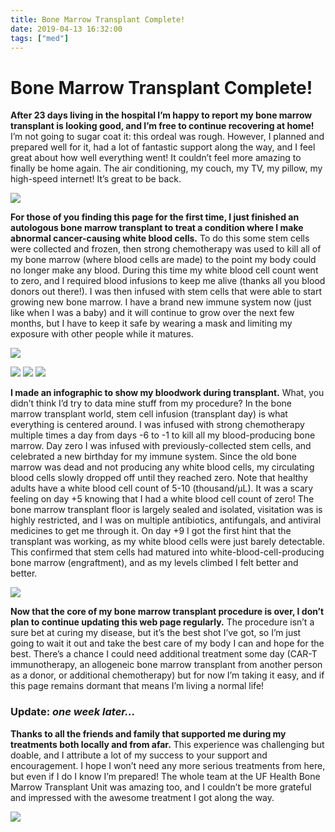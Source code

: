 ```yaml
---
title: Bone Marrow Transplant Complete!
date: 2019-04-13 16:32:00
tags: ["med"]
---
```


# Bone Marrow Transplant Complete!

**After 23 days living in the hospital I’m happy to report my bone marrow transplant is looking good, and I’m free to continue recovering at home!** I’m not going to sugar coat it: this ordeal was rough. However, I planned and prepared well for it, had a lot of fantastic support along the way, and I feel great about how well everything went! It couldn’t feel more amazing to finally be home again. The air conditioning, my couch, my TV, my pillow, my high-speed internet! It’s great to be back.

<div class="text-center img-border">

[![](scott-harden-bone-marrow-transplant-finished-leaving-hospital_thumb.jpg)](scott-harden-bone-marrow-transplant-finished-leaving-hospital.jpg)

</div>

**For those of you finding this page for the first time, I just finished an autologous bone marrow transplant to treat a condition where I make abnormal cancer-causing white blood cells.** To do this some stem cells were collected and frozen, then strong chemotherapy was used to kill all of my bone marrow (where blood cells are made) to the point my body could no longer make any blood. During this time my white blood cell count went to zero, and I required blood infusions to keep me alive (thanks all you blood donors out there!). I was then infused with stem cells that were able to start growing new bone marrow. I have a brand new immune system now (just like when I was a baby) and it will continue to grow over the next few months, but I have to keep it safe by wearing a mask and limiting my exposure with other people while it matures.

<div class="text-center img-border img-medium">

[![](scott-harden-bone-marrow-transplant-finished-scott-kane_thumb.jpg)](scott-harden-bone-marrow-transplant-finished-scott-kane.jpg)

</div>

<div class="text-center img-border img-micro">

[![](scott-harden-bone-marrow-transplant-withdrawing-picc-line_thumb.jpg)](scott-harden-bone-marrow-transplant-withdrawing-picc-line.jpg)
[![](scott-harden-bone-marrow-transplant-finished-lets-go-home_thumb.jpg)](scott-harden-bone-marrow-transplant-finished-lets-go-home.jpg)
[![](scott-harden-bone-marrow-transplant-finished-leaving-the-floor_thumb.jpg)](scott-harden-bone-marrow-transplant-finished-leaving-the-floor.jpg)

</div>

**I made an infographic to show my bloodwork during transplant.** What, you didn’t think I’d try to data mine stuff from my procedure? In the bone marrow transplant world, stem cell infusion (transplant day) is what everything is centered around. I was infused with strong chemotherapy multiple times a day from days -6 to -1 to kill all my blood-producing bone marrow. Day zero I was infused with previously-collected stem cells, and celebrated a new birthday for my immune system. Since the old bone marrow was dead and not producing any white blood cells, my circulating blood cells slowly dropped off until they reached zero. Note that healthy adults have a white blood cell count of 5-10 (thousand/µL). It was a scary feeling on day +5 knowing that I had a white blood cell count of zero! The bone marrow transplant floor is largely sealed and isolated, visitation was is highly restricted, and I was on multiple antibiotics, antifungals, and antiviral medicines to get me through it. On day +9 I got the first hint that the transplant was working, as my white blood cells were just barely detectable. This confirmed that stem cells had matured into white-blood-cell-producing bone marrow (engraftment), and as my levels climbed I felt better and better.

<div class="text-center img-medium">

[![](scott-harden-bone-marrow-transplant-white-blood-cell-count-bloodwork_thumb.jpg)](scott-harden-bone-marrow-transplant-white-blood-cell-count-bloodwork.png)

</div>

**Now that the core of my bone marrow transplant procedure is over, I don’t plan to continue updating this web page regularly.** The procedure isn’t a sure bet at curing my disease, but it’s the best shot I’ve got, so I’m just going to wait it out and take the best care of my body I can and hope for the best. There’s a chance I could need additional treatment some day (CAR-T immunotherapy, an allogeneic bone marrow transplant from another person as a donor, or additional chemotherapy) but for now I’m taking it easy, and if this page remains dormant that means I’m living a normal life!

### Update: _one week later..._

**Thanks to all the friends and family that supported me during my treatments both locally and from afar.** This experience was challenging but doable, and I attribute a lot of my success to your support and encouragement. I hope I won’t need any more serious treatments from here, but even if I do I know I’m prepared! The whole team at the UF Health Bone Marrow Transplant Unit was amazing too, and I couldn’t be more grateful and impressed with the awesome treatment I got along the way.

<div class="text-center img-border">

[![](scott-harden-cancer-bone-marrow-transplant-recovery_thumb.jpg)](scott-harden-cancer-bone-marrow-transplant-recovery.jpg)

</div>